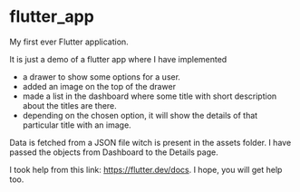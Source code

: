 # flutter_app

My first ever Flutter application.

It is just a demo of a flutter app where I have implemented 
- a drawer to show some options for a user.
- added an image on the top of the drawer
- made a list in the dashboard where some title with short description about the titles are there.
- depending on the chosen option, it will show the details of that particular title with an image.

Data is fetched from a JSON file witch is present in the assets folder. I have passed the objects from Dashboard to the Details page.


I took help from this link: https://flutter.dev/docs. I hope, you will get help too.
